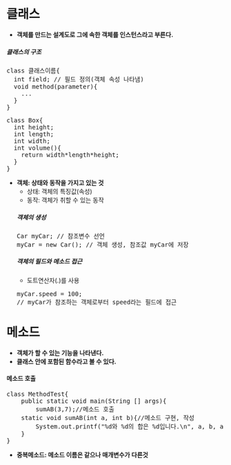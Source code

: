 # 클래스
- **객체를 만드는 설계도로 그에 속한 객체를 인스턴스라고 부른다.**
##### 클래스의 구조
<pre>class 클래스이름{
  int field; // 필드 정의(객체 속성 나타냄)
  void method(parameter){
    ...
  }
}</pre>
<pre>class Box{
  int height;
  int length;
  int width;
  int volume(){
    return width*length*height;
  }
}</pre>
  - **객체: 상태와 동작을 가지고 있는 것**
    - 상태: 객체의 특징값(속성)
    - 동작: 객체가 취할 수 있는 동작
    ##### 객체의 생성
    <pre>Car myCar; // 참조변수 선언
    myCar = new Car(); // 객체 생성, 참조값 myCar에 저장</pre>
    ##### 객체의 필드와 메소드 접근
    - 도트연산자(.)를 사용
     <pre>myCar.speed = 100;
    // myCar가 참조하는 객체로부터 speed라는 필드에 접근</pre>
# 메소드
- **객체가 할 수 있는 기능을 나타낸다.**
- **클래스 안에 포함된 함수라고 볼 수 있다.**
#### 메소드 호출
<pre>class MethodTest{
    public static void main(String [] args){
        sumAB(3,7);//메소드 호출
    static void sumAB(int a, int b){//메소드 구현, 작성
        System.out.printf("%d와 %d의 합은 %d입니다.\n", a, b, a+b);        
    }
}</pre>
- **중복메소드: 메소드 이름은 같으나 매개변수가 다른것**
